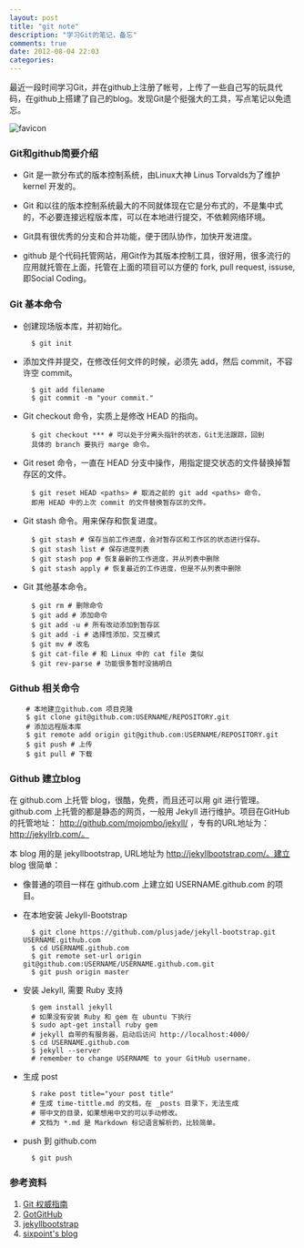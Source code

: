 ```yaml
---
layout: post
title: "git note"
description: "学习Git的笔记，备忘"
comments: true
date: 2012-08-04 22:03
categories: 
---
```


最近一段时间学习Git，并在github上注册了帐号，上传了一些自己写的玩具代码，在github上搭建了自己的blog。发现Git是个挺强大的工具，写点笔记以免遗忘。

![](/images/favicon.ico  "favicon")

### Git和github简要介绍


* Git 是一款分布式的版本控制系统，由Linux大神 Linus Torvalds为了维护 kernel 开发的。

* Git 和以往的版本控制系统最大的不同就体现在它是分布式的，不是集中式的，不必要连接远程版本库，可以在本地进行提交，不依赖网络环境。

* Git具有很优秀的分支和合并功能，便于团队协作，加快开发进度。

* github 是个代码托管网站，用Git作为其版本控制工具，很好用，很多流行的应用就托管在上面，托管在上面的项目可以方便的 fork, pull request, issuse, 即Social Coding。
  
### Git 基本命令


* 创建现场版本库，并初始化。

        $ git init

* 添加文件并提交，在修改任何文件的时候，必须先 add，然后 commit，不容许空
commit。

        $ git add filename
        $ git commit -m "your commit."

* Git checkout 命令，实质上是修改 HEAD 的指向。
	
        $ git checkout *** # 可以处于分离头指针的状态，Git无法跟踪，回到
        具体的 branch 要执行 marge 命令。

* Git reset 命令，一直在 HEAD 分支中操作，用指定提交状态的文件替换掉暂存区的文件。

        $ git reset HEAD <paths> # 取消之前的 git add <paths> 命令，
        即用 HEAD 中的上次 commit 的文件替换暂存区的文件。

* Git stash 命令。用来保存和恢复进度。

        $ git stash # 保存当前工作进度，会对暂存区和工作区的状态进行保存。
        $ git stash list # 保存进度列表
        $ git stash pop # 恢复最新的工作进度，并从列表中删除
        $ git stash apply # 恢复最近的工作进度，但是不从列表中删除

* Git 其他基本命令。
	
        $ git rm # 删除命令
        $ git add # 添加命令
        $ git add -u # 所有改动添加到暂存区
        $ git add -i # 选择性添加，交互模式
        $ git mv # 改名
        $ git cat-file # 和 Linux 中的 cat file 类似
        $ git rev-parse # 功能很多暂时没搞明白

### Github 相关命令


        # 本地建立github.com 项目克隆	
        $ git clone git@github.com:USERNAME/REPOSITORY.git	
        # 添加远程版本库	
        $ git remote add origin git@github.com:USERNAME/REPOSITORY.git	
        $ git push # 上传
        $ git pull # 下载

### Github 建立blog


在 github.com 上托管 blog，很酷，免费，而且还可以用 git 进行管理。github.com
上托管的都是静态的网页，一般用 Jekyll 进行维护。项目在GitHub的托管地址：
http://github.com/mojombo/jekyll/ ，专有的URL地址为：http://jekyllrb.com/。

本 blog 用的是 jekyllbootstrap, URL地址为 http://jekyllbootstrap.com/。建立
blog 很简单：

* 像普通的项目一样在 github.com 上建立如 USERNAME.github.com 的项目。

* 在本地安装 Jekyll-Bootstrap

        $ git clone https://github.com/plusjade/jekyll-bootstrap.git USERNAME.github.com
        $ cd USERNAME.github.com
        $ git remote set-url origin git@github.com:USERNAME/USERNAME.github.com.git
        $ git push origin master

* 安装 Jekyll, 需要 Ruby 支持

        $ gem install jekyll
        # 如果没有安装 Ruby 和 gem 在 ubuntu 下执行
        $ sudo apt-get install ruby gem
        # jekyll 自带的有服务器，启动后访问 http://localhost:4000/	
        $ cd USERNAME.github.com 
        $ jekyll --server
        # remember to change USERNAME to your GitHub username.

* 生成 post

        $ rake post title="your post title"
        # 生成 time-tittle.md 的文档，在 _posts 目录下，无法生成
        # 带中文的目录，如果想用中文的可以手动修改。
        # 文档为 *.md 是 Markdown 标记语言解析的，比较简单。

* push 到 github.com

        $ git push


### 参考资料


1. [Git 权威指南](http://www.worldhello.net/gotgit/)
2. [GotGitHub](http://www.worldhello.net/gotgithub/)
3. [jekyllbootstrap](http://jekyllbootstrap.com/)
4. [sixpoint's blog](http://sixpoint.github.com/)

